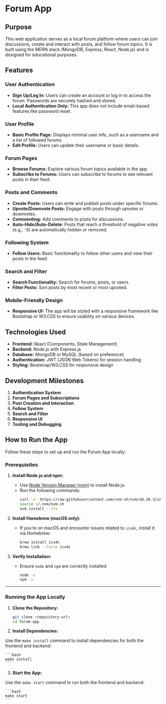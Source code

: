 # Forum App

## Purpose

This web application serves as a local forum platform where users can join discussions, create and interact with posts, and follow forum topics. It is built using the MERN stack (MongoDB, Express, React, Node.js) and is designed for educational purposes.

## Features

### User Authentication
- **Sign Up/Log In:** Users can create an account or log in to access the forum. Passwords are securely hashed and stored.
- **Local Authentication Only:** This app does not include email-based features like password reset.

### User Profile
- **Basic Profile Page:** Displays minimal user info, such as a username and a list of followed forums.
- **Edit Profile:** Users can update their username or basic details.

### Forum Pages
- **Browse Forums:** Explore various forum topics available in the app.
- **Subscribe to Forums:** Users can subscribe to forums to see relevant posts in their feed.

### Posts and Comments
- **Create Posts:** Users can write and publish posts under specific forums.
- **Upvote/Downvote Posts:** Engage with posts through upvotes or downvotes.
- **Commenting:** Add comments to posts for discussions.
- **Auto-Hide/Auto-Delete:** Posts that reach a threshold of negative votes (e.g., -5) are automatically hidden or removed.

### Following System
- **Follow Users:** Basic functionality to follow other users and view their posts in the feed.

### Search and Filter
- **Search Functionality:** Search for forums, posts, or users.
- **Filter Posts:** Sort posts by most recent or most upvoted.

### Mobile-Friendly Design
- **Responsive UI:** The app will be styled with a responsive framework like Bootstrap or W3.CSS to ensure usability on various devices.

## Technologies Used
- **Frontend:** React (Components, State Management)
- **Backend:** Node.js with Express.js
- **Database:** MongoDB or MySQL (based on preference)
- **Authentication:** JWT (JSON Web Tokens) for session handling
- **Styling:** Bootstrap/W3.CSS for responsive design

## Development Milestones
1. **Authentication System**
2. **Forum Pages and Subscriptions**
3. **Post Creation and Interaction**
4. **Follow System**
5. **Search and Filter**
6. **Responsive UI**
7. **Testing and Debugging**


## How to Run the App

Follow these steps to set up and run the Forum App locally:

### Prerequisites

1. **Install Node.js and npm:**
   - Use [Node Version Manager (nvm)](https://github.com/nvm-sh/nvm) to install Node.js.
   - Run the following commands:
     ```bash
     curl -o- https://raw.githubusercontent.com/nvm-sh/nvm/v0.39.3/install.sh | bash
     source ~/.nvm/nvm.sh
     nvm install --lts
     ```

2. **Install Homebrew (macOS only):**
   - If you’re on macOS and encounter issues related to `icu4c`, install it via Homebrew:
     ```bash
     brew install icu4c
     brew link --force icu4c
     ```

3. **Verify Installation:**
   - Ensure `node` and `npm` are correctly installed:
     ```bash
     node -v
     npm -v
     ```

---

### Running the App Locally

1. **Clone the Repository:**
   ```bash
   git clone <repository-url>
   cd forum-app
   ```

2. **Install Dependencies:**

Use the `make install` command to install dependencies for both the frontend and backend:

    ```bash
    make install
    ``` 

3. **Start the App:**

Use the `make start` command to run both the frontend and backend:

    ```bash
    make start
    ```



